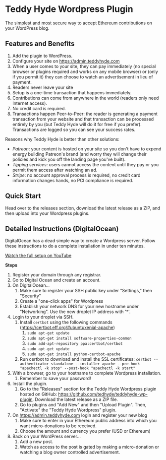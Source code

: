 # Teddy Hyde Wordpress Plugin

The simplest and most secure way to accept Ethereum contributions on your WordPress blog. 

## Features and Benefits

1. Add the plugin to WordPress.
2. Configure your site on https://admin.teddyhyde.com
3. When a user comes to your site, they can pay immediately (no special browser or plugins required and works on any mobile browser) or (only if you permit it) they can choose to watch an advertisement in lieu of payment. 
3. Readers never leave your site
3. Setup is a one-time transaction that happens immediately.
3. Contributions can come from anywhere in the world (readers only need Internet access).
3. No credit card is required.
3. Transactions happen Peer-to-Peer: the reader is generating a payment transaction from your website and that transaction can be processed entirely by you (but Teddy Hyde will do it for free if you prefer). Transactions are logged so you can see your success rates.

Reasons why Teddy Hyde is better than other solutions:

* *Patreon*: your content is hosted on your site so you don't have to expend energy building Patreon's brand (and worry they will change their policies and kick you off the landing page you've built).
* *Tipping services*: users cannot access the content until they pay or you permit them access after watching an ad.
* *Stripe*: no account approval process is required, no credit card information changes hands, no PCI compliance is required.

## Quick Start

Head over to the releases section, download the latest release as a ZIP, and then upload into your Wordpress plugins.

## Detailed Instructions (DigitalOcean)

DigitalOcean has a dead simple way to create a Wordpress server. Follow these instructions to do a complete installation in under ten minutes.

[Watch the full setup on YouTube](https://youtu.be/0LNZajf3fr0)

**Steps**
1. Register your domain through any registrar.
1. Go to Digital Ocean and create an account.
1. On DigitalOcean...
   1. Make sure to register your SSH public key under "Settings," then "Security"
   1. Create a "one-click apps" for Wordpress
   1. Establish your network DNS for your new hostname under "Networking". Use the new droplet IP address with '*'.
1. Login to your droplet via SSH.
   1. Install `certbot` using the following commands (https://certbot.eff.org/#ubuntuxenial-apache)
      1. `sudo apt-get update`
      1. `sudo apt-get install software-properties-common`
      1. `sudo add-apt-repository ppa:certbot/certbot`
      1. `sudo apt-get update`
      1. `sudo apt-get install python-certbot-apache`
   1. Run certbot to download and install the SSL certificates: `certbot --authenticator standalone --installer apache --pre-hook "apachectl -k stop" --post-hook "apachectl -k start"`
1. With a browser, go to your hostname to complete Wordpress installation.
   1. Remember to save your password!
1. Install the plugin.
   1. Go to the "Releases" section for the Teddy Hyde Wordpress plugin hosted on GitHub: https://github.com/tedhyde/teddyhyde-wp-plugin. Download the latest release as a ZIP file.
   1. Go to plugins and "Add New" and then "Upload Plugin". Then, "Activate" the "Teddy Hyde Wordpress" plugin.
1. On https://admin.teddyhyde.com login and register your new blog 
   1. Make sure to enter in your Ethereum public address into which you want micro-donations to be received.
   1. Choose the amount and currency you prefer (USD or Ethereum)
1. Back on your WordPress server...
   1. Add a new post.
   1. Watch as access to the post is gated by making a micro-donation or watching a blog owner controlled advertisement.
  

